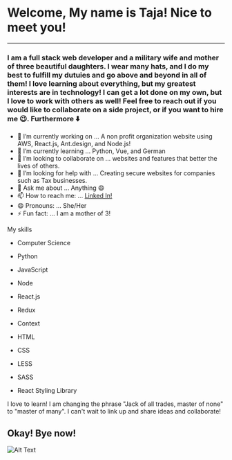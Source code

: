 # Welcome, My name is Taja! Nice to meet you!

***

### I am a full stack web developer and a military wife and mother of three beautiful daughters. I wear many hats, and I do my best to fulfill my dutuies and go above and beyond in all of them! I love learning about everything, but my greatest interests are in technology! I can get a lot done on my own, but I love to work with others as well! Feel free to reach out if you would like to collaborate on a side project, or if you want to hire me 😉. Furthermore ⬇️

- 🔭 I’m currently working on ... A non profit organization website using AWS, React.js, Ant.design, and Node.js!
- 🌱 I’m currently learning ... Python, Vue, and German
- 👯 I’m looking to collaborate on ... websites and features that better the lives of others.
- 🤔 I’m looking for help with ... Creating secure websites for companies such as Tax businesses.
- 💬 Ask me about ... Anything 😄
- 📫 How to reach me: ... [Linked In!](https://www.linkedin.com/in/taja-house) 
- 😄 Pronouns: ... She/Her
- ⚡ Fun fact: ... I am a mother of 3! 

My skills

- Computer Science

- Python

- JavaScript

- Node

- React.js

- Redux

- Context

- HTML

- CSS

- LESS

- SASS

- React Styling Library

I love to learn! I am changing the phrase "Jack of all trades, master of none" to "master of many". I can't wait to link up and share ideas and collaborate! 


##                                                                 Okay! Bye now!
![Alt Text](https://media.giphy.com/media/vFKqnCdLPNOKc/giphy.gif)


